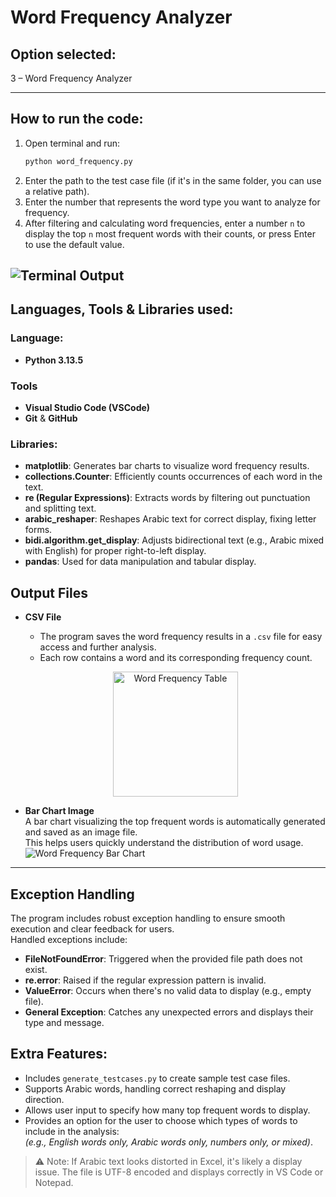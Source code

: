 # Word Frequency Analyzer

## Option selected:
3 – Word Frequency Analyzer

---

## How to run the code:

1. Open terminal and run:  
   ```bash
   python word_frequency.py
    ```
2. Enter the path to the test case file (if it's in the same folder, you can use a relative path).
3. Enter the number that represents the word type you want to analyze for frequency.
4. After filtering and calculating word frequencies, enter a number `n` to display the top `n` most frequent words with their counts, or press Enter to use the default value.

![Terminal Output](images/run_code.png)
---

## Languages, Tools & Libraries used:
### Language: 
 - **Python 3.13.5**

### Tools
- **Visual Studio Code (VSCode)**
- **Git** & **GitHub**

### Libraries:

- **matplotlib**: Generates bar charts to visualize word frequency results.
- **collections.Counter**: Efficiently counts occurrences of each word in the text.
- **re (Regular Expressions)**: Extracts words by filtering out punctuation and splitting text.
- **arabic_reshaper**: Reshapes Arabic text for correct display, fixing letter forms.
- **bidi.algorithm.get_display**: Adjusts bidirectional text (e.g.,  Arabic mixed with English) for proper right-to-left display.
- **pandas**: Used for data manipulation and tabular display.

## Output Files

- **CSV File**  
  - The program saves the word frequency results in a `.csv` file for easy access and further analysis.  
  - Each row contains a word and its corresponding frequency count.
  <p align="center">
  <img src="images\part_of_csv_file.png" alt="Word Frequency Table" width="200"/>
  </p>

- **Bar Chart Image**  
  A bar chart visualizing the top frequent words is automatically generated and saved as an image file.  
  This helps users quickly understand the distribution of word usage.
![Word Frequency Bar Chart](https://github.com/27Swa/Word-Frequency-Analyzer/blob/main/images/BOW.png)
---
## Exception Handling

The program includes robust exception handling to ensure smooth execution and clear feedback for users.  
Handled exceptions include:

- **FileNotFoundError**: Triggered when the provided file path does not exist.
- **re.error**: Raised if the regular expression pattern is invalid.
- **ValueError**: Occurs when there's no valid data to display (e.g., empty file).
- **General Exception**: Catches any unexpected errors and displays their type and message.

## Extra Features:
- Includes `generate_testcases.py` to create sample test case files.
- Supports Arabic words, handling correct reshaping and display direction.
- Allows user input to specify how many top frequent words to display.
- Provides an option for the user to choose which types of words to include in the analysis:  
  *(e.g., English words only, Arabic words only, numbers only, or mixed)*.

> ⚠️ Note: If Arabic text looks distorted in Excel, it's likely a display issue. The file is UTF-8 encoded and displays correctly in VS Code or Notepad.